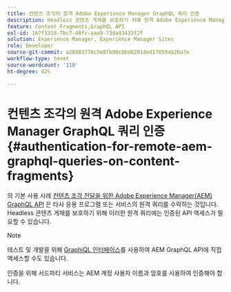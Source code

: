 ```yaml
---
title: 컨텐츠 조각의 원격 Adobe Experience Manager GraphQL 쿼리 인증
description: Headless 콘텐츠 게재를 보호하기 위해 원격 Adobe Experience Manager GraphQL 쿼리에 필요한 인증을 이해합니다.
feature: Content Fragments,GraphQL API
exl-id: 167f3318-7bc7-48fc-aaa9-73da43433f2f
solution: Experience Manager, Experience Manager Sites
role: Developer
source-git-commit: a28883778c5e8fb90cbbd0291ded17059ab2ba7e
workflow-type: tm+mt
source-wordcount: '110'
ht-degree: 42%

---
```


# 컨텐츠 조각의 원격 Adobe Experience Manager GraphQL 쿼리 인증 {#authentication-for-remote-aem-graphql-queries-on-content-fragments}

의 기본 사용 사례 [컨텐츠 조각 전달을 위한 Adobe Experience Manager(AEM) GraphQL API](/help/sites-developing/headless/graphql-api/graphql-api-content-fragments.md) 은 타사 응용 프로그램 또는 서비스의 원격 쿼리를 수락하는 것입니다. Headless 콘텐츠 게재를 보호하기 위해 이러한 원격 쿼리에는 인증된 API 액세스가 필요할 수 있습니다.

>[!NOTE]
>
>테스트 및 개발을 위해 [GraphiQL 인터페이스](/help/sites-developing/headless/graphql-api/graphql-api-content-fragments.md#graphiql-interface)를 사용하여 AEM GraphQL API에 직접 액세스할 수도 있습니다.

인증을 위해 서드파티 서비스는 AEM 계정 사용자 이름과 암호를 사용하여 인증해야 합니다.

<!-- 6.5.10.0 - does this content/page need to be migrated? -->

<!--
For authentication the third-party service needs to [retrieve an Access Token](#retrieving-access-token), that can then be [used in the GraphQL Request](#use-access-token-in-graphql-request).

## Retrieving an Access Token {#retrieving-access-token}

See [Generating Access Tokens for Server Side APIs](/help/sites-developing/generating-access-tokens-for-server-side-apis.md) for full details.

## Using the Access Token in a GraphQL Request {#use-access-token-in-graphql-request}

For a third-party service to connect with an AEM instance it needs to have an *Access Token*. The service must then add this token to the `Authorization` header on the POST request. 

For example, a GraphQL Authorization Header:

```xml
Authorization: Bearer <access_token>
```

## Permission Requirements {#permission-requirements}

All requests made using the access token will actually be made *by the user account that generated the token*. 

This means that you need to check that the account has the permissions required to run GraphQL queries. 

You can check this by using GraphiQL on the local instance.
-->
